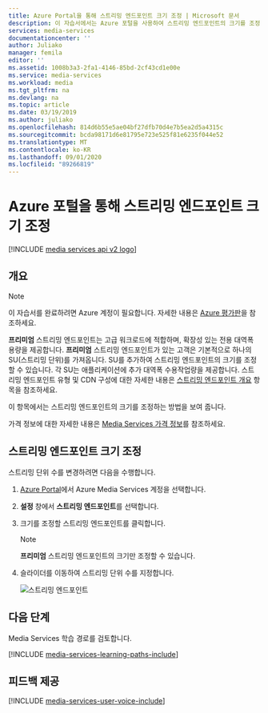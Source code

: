 ```yaml
---
title: Azure Portal을 통해 스트리밍 엔드포인트 크기 조정 | Microsoft 문서
description: 이 자습서에서는 Azure 포털을 사용하여 스트리밍 엔드포인트의 크기를 조정하는 단계를 안내합니다.
services: media-services
documentationcenter: ''
author: Juliako
manager: femila
editor: ''
ms.assetid: 1008b3a3-2fa1-4146-85bd-2cf43cd1e00e
ms.service: media-services
ms.workload: media
ms.tgt_pltfrm: na
ms.devlang: na
ms.topic: article
ms.date: 03/19/2019
ms.author: juliako
ms.openlocfilehash: 814d6b55e5ae04bf27dfb70d4e7b5ea2d5a4315c
ms.sourcegitcommit: bcda98171d6e81795e723e525f81e6235f044e52
ms.translationtype: MT
ms.contentlocale: ko-KR
ms.lasthandoff: 09/01/2020
ms.locfileid: "89266819"
---
```

# <a name="scale-streaming-endpoints-with-the-azure-portal"></a>Azure 포털을 통해 스트리밍 엔드포인트 크기 조정

[!INCLUDE [media services api v2 logo](./includes/v2-hr.md)]

## <a name="overview"></a>개요

> [!NOTE]
> 이 자습서를 완료하려면 Azure 계정이 필요합니다. 자세한 내용은 [Azure 평가판](https://azure.microsoft.com/pricing/free-trial/)을 참조하세요. 
> 
> 

**프리미엄** 스트리밍 엔드포인트는 고급 워크로드에 적합하며, 확장성 있는 전용 대역폭 용량을 제공합니다. **프리미엄** 스트리밍 엔드포인트가 있는 고객은 기본적으로 하나의 SU(스트리밍 단위)를 가져옵니다. SU를 추가하여 스트리밍 엔드포인트의 크기를 조정할 수 있습니다. 각 SU는 애플리케이션에 추가 대역폭 수용작업량을 제공합니다. 스트리밍 엔드포인트 유형 및 CDN 구성에 대한 자세한 내용은 [스트리밍 엔드포인트 개요](media-services-streaming-endpoints-overview.md) 항목을 참조하세요.
 
이 항목에서는 스트리밍 엔드포인트의 크기를 조정하는 방법을 보여 줍니다.

가격 정보에 대한 자세한 내용은 [Media Services 가격 정보](https://azure.microsoft.com/pricing/details/media-services/)를 참조하세요.

## <a name="scale-streaming-endpoints"></a>스트리밍 엔드포인트 크기 조정

스트리밍 단위 수를 변경하려면 다음을 수행합니다.

1. [Azure Portal](https://portal.azure.com/)에서 Azure Media Services 계정을 선택합니다.
2. **설정** 창에서 **스트리밍 엔드포인트**를 선택합니다.
3. 크기를 조정할 스트리밍 엔드포인트를 클릭합니다. 

    > [!NOTE] 
    > **프리미엄** 스트리밍 엔드포인트의 크기만 조정할 수 있습니다.

4. 슬라이더를 이동하여 스트리밍 단위 수를 지정합니다.

    ![스트리밍 엔드포인트](./media/media-services-portal-manage-streaming-endpoints/media-services-manage-streaming-endpoints3.png)

## <a name="next-steps"></a>다음 단계
Media Services 학습 경로를 검토합니다.

[!INCLUDE [media-services-learning-paths-include](../../../includes/media-services-learning-paths-include.md)]

## <a name="provide-feedback"></a>피드백 제공
[!INCLUDE [media-services-user-voice-include](../../../includes/media-services-user-voice-include.md)]

